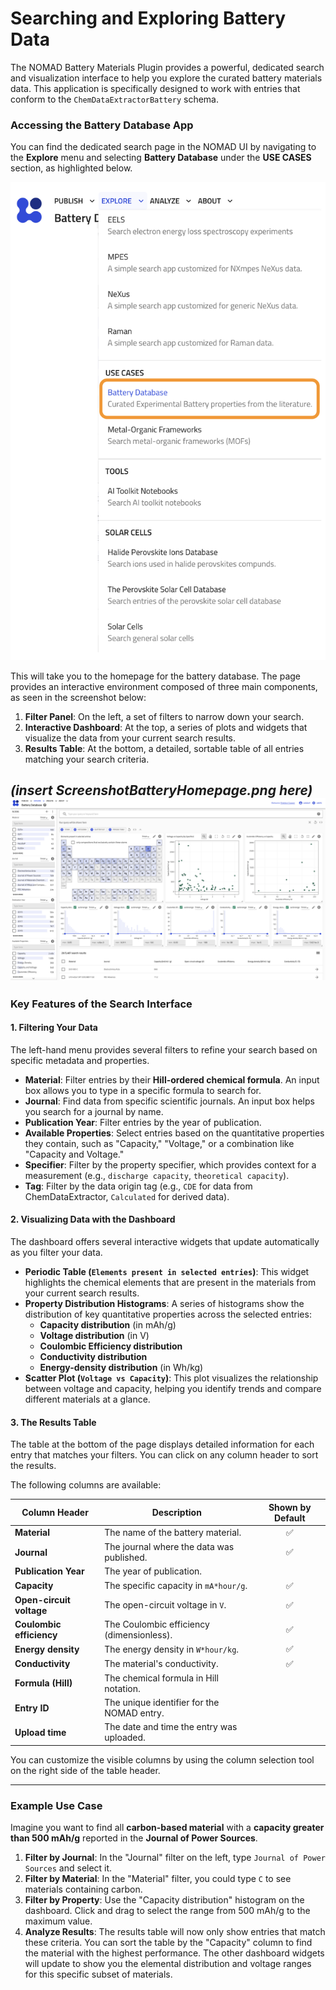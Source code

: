 
# Searching and Exploring Battery Data

The NOMAD Battery Materials Plugin provides a powerful, dedicated search and visualization interface to help you explore the curated battery materials data. This application is specifically designed to work with entries that conform to the `ChemDataExtractorBattery` schema.

### Accessing the Battery Database App

You can find the dedicated search page in the NOMAD UI by navigating to the **Explore** menu and selecting **Battery Database** under the **USE CASES** section, as highlighted below.

![image of Battery Database App tab](ScreenshotBatterytab.png)

This will take you to the homepage for the battery database. The page provides an interactive environment composed of three main components, as seen in the screenshot below:

1.  **Filter Panel**: On the left, a set of filters to narrow down your search.
2.  **Interactive Dashboard**: At the top, a series of plots and widgets that visualize the data from your current search results.
3.  **Results Table**: At the bottom, a detailed, sortable table of all entries matching your search criteria.

*(insert ScreenshotBatteryHomepage.png here)*
![image of Battery Database Homepage](ScreenshotBatteryHomepage.png)
---

### Key Features of the Search Interface

#### 1. Filtering Your Data

The left-hand menu provides several filters to refine your search based on specific metadata and properties.

-   **Material**: Filter entries by their **Hill-ordered chemical formula**. An input box allows you to type in a specific formula to search for.
-   **Journal**: Find data from specific scientific journals. An input box helps you search for a journal by name.
-   **Publication Year**: Filter entries by the year of publication.
-   **Available Properties**: Select entries based on the quantitative properties they contain, such as "Capacity," "Voltage," or a combination like "Capacity and Voltage."
-   **Specifier**: Filter by the property specifier, which provides context for a measurement (e.g., `discharge capacity`, `theoretical capacity`).
-   **Tag**: Filter by the data origin tag (e.g., `CDE` for data from ChemDataExtractor, `Calculated` for derived data).

#### 2. Visualizing Data with the Dashboard

The dashboard offers several interactive widgets that update automatically as you filter your data.

-   **Periodic Table (`Elements present in selected entries`)**: This widget highlights the chemical elements that are present in the materials from your current search results.
-   **Property Distribution Histograms**: A series of histograms show the distribution of key quantitative properties across the selected entries:
    -   **Capacity distribution** (in mAh/g)
    -   **Voltage distribution** (in V)
    -   **Coulombic Efficiency distribution**
    -   **Conductivity distribution**
    -   **Energy-density distribution** (in Wh/kg)
-   **Scatter Plot (`Voltage vs Capacity`)**: This plot visualizes the relationship between voltage and capacity, helping you identify trends and compare different materials at a glance.

#### 3. The Results Table

The table at the bottom of the page displays detailed information for each entry that matches your filters. You can click on any column header to sort the results.

The following columns are available:

| Column Header            | Description                                              | Shown by Default |
| ------------------------ | -------------------------------------------------------- | :--------------: |
| **Material**             | The name of the battery material.                        |        ✅        |
| **Journal**              | The journal where the data was published.                |        ✅        |
| **Publication Year**     | The year of publication.                                 |                  |
| **Capacity**             | The specific capacity in `mA*hour/g`.                    |        ✅        |
| **Open-circuit voltage** | The open-circuit voltage in `V`.                         |        ✅        |
| **Coulombic efficiency** | The Coulombic efficiency (dimensionless).                |        ✅        |
| **Energy density**       | The energy density in `W*hour/kg`.                       |        ✅        |
| **Conductivity**         | The material's conductivity.                             |        ✅        |
| **Formula (Hill)**       | The chemical formula in Hill notation.                   |                  |
| **Entry ID**             | The unique identifier for the NOMAD entry.               |                  |
| **Upload time**          | The date and time the entry was uploaded.                |                  |

You can customize the visible columns by using the column selection tool on the right side of the table header.

---

### Example Use Case

Imagine you want to find all **carbon-based material** with a **capacity greater than 500 mAh/g** reported in the **Journal of Power Sources**.

1.  **Filter by Journal**: In the "Journal" filter on the left, type `Journal of Power Sources` and select it.
2.  **Filter by Material**: In the "Material" filter, you could type `C` to see materials containing carbon.
3.  **Filter by Property**: Use the "Capacity distribution" histogram on the dashboard. Click and drag to select the range from 500 mAh/g to the maximum value.
4.  **Analyze Results**: The results table will now only show entries that match these criteria. You can sort the table by the "Capacity" column to find the material with the highest performance. The other dashboard widgets will update to show you the elemental distribution and voltage ranges for this specific subset of materials.